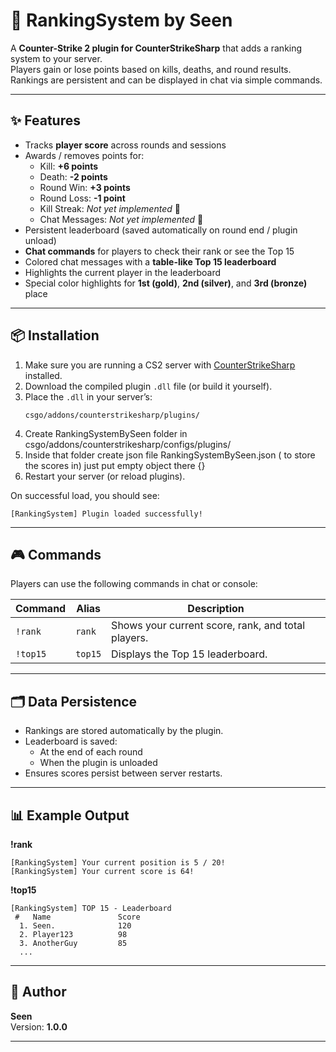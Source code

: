 # 🎯 RankingSystem by Seen

A **Counter-Strike 2 plugin for CounterStrikeSharp** that adds a ranking system to your server.  
Players gain or lose points based on kills, deaths, and round results. Rankings are persistent and can be displayed in chat via simple commands.

---

## ✨ Features

- Tracks **player score** across rounds and sessions
- Awards / removes points for:
  - Kill: **+6 points**
  - Death: **-2 points**
  - Round Win: **+3 points**
  - Round Loss: **-1 point**
  - Kill Streak: _Not yet implemented_ 🚧
  - Chat Messages: _Not yet implemented_ 🚧
- Persistent leaderboard (saved automatically on round end / plugin unload)
- **Chat commands** for players to check their rank or see the Top 15
- Colored chat messages with a **table-like Top 15 leaderboard**
- Highlights the current player in the leaderboard
- Special color highlights for **1st (gold)**, **2nd (silver)**, and **3rd (bronze)** place

---

## 📦 Installation

1. Make sure you are running a CS2 server with [CounterStrikeSharp](https://docs.cssharp.dev/) installed.
2. Download the compiled plugin `.dll` file (or build it yourself).
3. Place the `.dll` in your server’s:
   ```
   csgo/addons/counterstrikesharp/plugins/
   ```
4. Create RankingSystemBySeen folder in csgo/addons/counterstrikesharp/configs/plugins/
5. Inside that folder create json file RankingSystemBySeen.json ( to store the scores in) just put empty object there {}
6. Restart your server (or reload plugins).

On successful load, you should see:

```
[RankingSystem] Plugin loaded successfully!
```

---

## 🎮 Commands

Players can use the following commands in chat or console:

| Command  | Alias   | Description                                        |
| -------- | ------- | -------------------------------------------------- |
| `!rank`  | `rank`  | Shows your current score, rank, and total players. |
| `!top15` | `top15` | Displays the Top 15 leaderboard.                   |

---

## 🗂️ Data Persistence

- Rankings are stored automatically by the plugin.
- Leaderboard is saved:
  - At the end of each round
  - When the plugin is unloaded
- Ensures scores persist between server restarts.

---

## 📊 Example Output

**!rank**

```
[RankingSystem] Your current position is 5 / 20!
[RankingSystem] Your current score is 64!
```

**!top15**

```
[RankingSystem] TOP 15 - Leaderboard
 #   Name               Score
  1. Seen.              120
  2. Player123          98
  3. AnotherGuy         85
  ...
```

---

## 👤 Author

**Seen**  
Version: **1.0.0**

---
